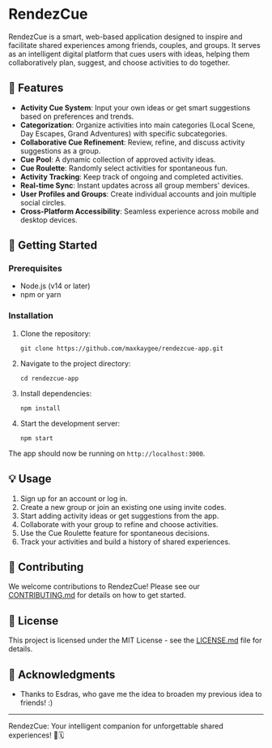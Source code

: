 # RendezCue

RendezCue is a smart, web-based application designed to inspire and facilitate shared experiences among friends, couples, and groups. It serves as an intelligent digital platform that cues users with ideas, helping them collaboratively plan, suggest, and choose activities to do together.

## 🌟 Features

- **Activity Cue System**: Input your own ideas or get smart suggestions based on preferences and trends.
- **Categorization**: Organize activities into main categories (Local Scene, Day Escapes, Grand Adventures) with specific subcategories.
- **Collaborative Cue Refinement**: Review, refine, and discuss activity suggestions as a group.
- **Cue Pool**: A dynamic collection of approved activity ideas.
- **Cue Roulette**: Randomly select activities for spontaneous fun.
- **Activity Tracking**: Keep track of ongoing and completed activities.
- **Real-time Sync**: Instant updates across all group members' devices.
- **User Profiles and Groups**: Create individual accounts and join multiple social circles.
- **Cross-Platform Accessibility**: Seamless experience across mobile and desktop devices.

## 🚀 Getting Started

### Prerequisites

- Node.js (v14 or later)
- npm or yarn

### Installation

1. Clone the repository:
   ```
   git clone https://github.com/maxkaygee/rendezcue-app.git
   ```

2. Navigate to the project directory:
   ```
   cd rendezcue-app
   ```

3. Install dependencies:
   ```
   npm install
   ```

4. Start the development server:
   ```
   npm start
   ```

The app should now be running on `http://localhost:3000`.

## 💡 Usage

1. Sign up for an account or log in.
2. Create a new group or join an existing one using invite codes.
3. Start adding activity ideas or get suggestions from the app.
4. Collaborate with your group to refine and choose activities.
5. Use the Cue Roulette feature for spontaneous decisions.
6. Track your activities and build a history of shared experiences.

## 🤝 Contributing

We welcome contributions to RendezCue! Please see our [CONTRIBUTING.md](CONTRIBUTING.md) for details on how to get started.

## 📄 License

This project is licensed under the MIT License - see the [LICENSE.md](LICENSE.md) file for details.

## 🙏 Acknowledgments

- Thanks to Esdras, who gave me the idea to broaden my previous idea to friends! :)

---

RendezCue: Your intelligent companion for unforgettable shared experiences! 🎉🗓️
